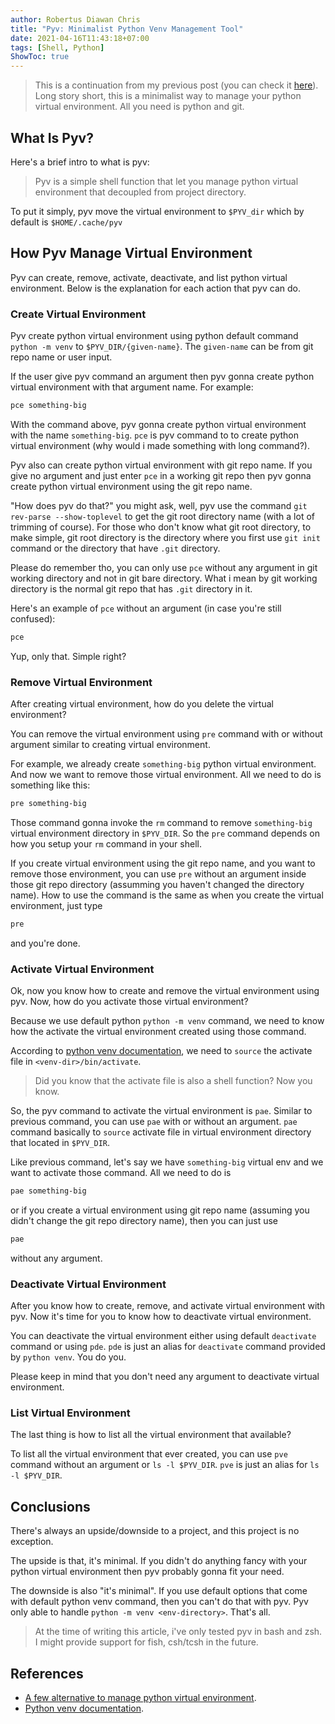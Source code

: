 ```yaml
---
author: Robertus Diawan Chris
title: "Pyv: Minimalist Python Venv Management Tool"
date: 2021-04-16T11:43:18+07:00
tags: [Shell, Python]
ShowToc: true
---
```


> This is a continuation from my previous post (you can check it [here](../python-venv)). Long story short, this is a minimalist way to manage your python virtual environment. All you need is python and git.

## What Is Pyv?

Here's a brief intro to what is pyv:
> Pyv is a simple shell function that let you manage python virtual environment that decoupled from project directory.

To put it simply, pyv move the virtual environment to `$PYV_dir` which by default is `$HOME/.cache/pyv`

## How Pyv Manage Virtual Environment

Pyv can create, remove, activate, deactivate, and list python virtual environment. Below is the explanation for each action that pyv can do.

### Create Virtual Environment

Pyv create python virtual environment using python default command `python -m venv` to `$PYV_DIR/{given-name}`. The `given-name` can be from git repo name or user input.

If the user give pyv command an argument then pyv gonna create python virtual environment with that argument name. For example:
```sh
pce something-big
```
With the command above, pyv gonna create python virtual environment with the name `something-big`. `pce` is pyv command to to create python virtual environment (why would i made something with long command?).

Pyv also can create python virtual environment with git repo name. If you give no argument and just enter `pce` in a working git repo then pyv gonna create python virtual environment using the git repo name.

"How does pyv do that?" you might ask, well, pyv use the command `git rev-parse --show-toplevel` to get the git root directory name (with a lot of trimming of course). For those who don't know what git root directory, to make simple, git root directory is the directory where you first use `git init` command or the directory that have `.git` directory.

Please do remember tho, you can only use `pce` without any argument in git working directory and not in git bare directory. What i mean by git working directory is the normal git repo that has `.git` directory in it.

Here's an example of `pce` without an argument (in case you're still confused):
```sh
pce
```
Yup, only that. Simple right?

### Remove Virtual Environment

After creating virtual environment, how do you delete the virtual environment?

You can remove the virtual environment using `pre` command with or without argument similar to creating virtual environment.

For example, we already create `something-big` python virtual environment. And now we want to remove those virtual environment. All we need to do is something like this:
```sh
pre something-big
```
Those command gonna invoke the `rm` command to remove `something-big` virtual environment directory in `$PYV_DIR`. So the `pre` command depends on how you setup your `rm` command in your shell.

If you create virtual environment using the git repo name, and you want to remove those environment, you can use `pre` without an argument inside those git repo directory (assumming you haven't changed the directory name). How to use the command is the same as when you create the virtual environment, just type
```sh
pre
```
and you're done.

### Activate Virtual Environment

Ok, now you know how to create and remove the virtual environment using pyv. Now, how do you activate those virtual environment?

Because we use default python `python -m venv` command, we need to know how the activate the virtual environment created using those command.

According to [python venv documentation](https://docs.python.org/3/library/venv.html#creating-virtual-environments), we need to `source` the activate file in `<venv-dir>/bin/activate`.
> Did you know that the activate file is also a shell function? Now you know.

So, the pyv command to activate the virtual environment is `pae`. Similar to previous command, you can use `pae` with or without an argument. `pae` command basically to `source` activate file in virtual environment directory that located in `$PYV_DIR`.

Like previous command, let's say we have `something-big` virtual env and we want to activate those command. All we need to do is
```sh
pae something-big
```
or if you create a virtual environment using git repo name (assuming you didn't change the git repo directory name), then you can just use
```sh
pae
```
without any argument.

### Deactivate Virtual Environment

After you know how to create, remove, and activate virtual environment with pyv. Now it's time for you to know how to deactivate virtual environment.

You can deactivate the virtual environment either using default `deactivate` command or using `pde`. `pde` is just an alias for `deactivate` command provided by `python venv`. You do you.

Please keep in mind that you don't need any argument to deactivate virtual environment.

### List Virtual Environment

The last thing is how to list all the virtual environment that available?

To list all the virtual environment that ever created, you can use `pve` command without an argument or `ls -l $PYV_DIR`. `pve` is just an alias for `ls -l $PYV_DIR`.

## Conclusions

There's always an upside/downside to a project, and this project is no exception.

The upside is that, it's minimal. If you didn't do anything fancy with your python virtual environment then pyv probably gonna fit your need.

The downside is also "it's minimal". If you use default options that come with default python venv command, then you can't do that with pyv. Pyv only able to handle `python -m venv <env-directory>`. That's all.

> At the time of writing this article, i've only tested pyv in bash and zsh. I might provide support for fish, csh/tcsh in the future.

## References

- [A few alternative to manage python virtual environment](https://dev.to/bowmanjd/python-tools-for-managing-virtual-environments-3bko).
- [Python venv documentation](https://docs.python.org/3/library/venv.html).
